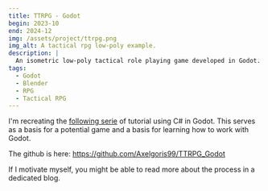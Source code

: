 ```yaml
---
title: TTRPG - Godot
begin: 2023-10
end: 2024-12
img: /assets/project/ttrpg.png
img_alt: A tactical rpg low-poly example.
description: |
  An isometric low-poly tactical role playing game developed in Godot.
tags:
  - Godot
  - Blender
  - RPG
  - Tactical RPG
---
```

I'm recreating the [following serie](http://theliquidfire.com/2015/05/04/tactics-rpg-series-intro/) of tutorial using C# in Godot. This serves as a basis for a potential game and a basis for learning how to work with Godot.

The github is here: <https://github.com/Axelgoris99/TTRPG_Godot>

If I motivate myself, you might be able to read more about the process in a dedicated blog.
